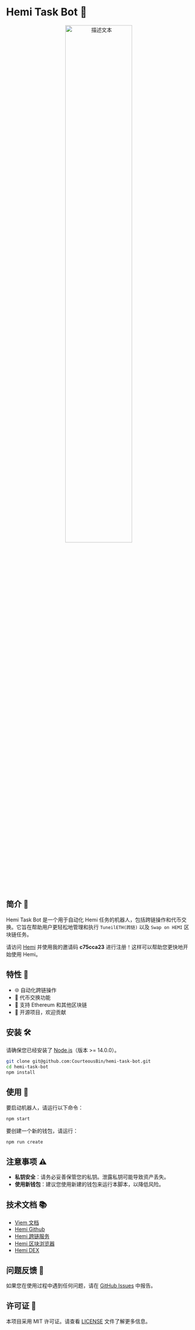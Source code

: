 
# Hemi Task Bot 🤖

<div align="center">

  <img src="https://ice.frostsky.com/2024/09/21/68fb6be25effffc2941465a64c9be288.jpeg" style="width: 60%;" alt="描述文本" />

</div>

## 简介 🌟

Hemi Task Bot 是一个用于自动化 Hemi 任务的机器人，包括跨链操作和代币交换。它旨在帮助用户更轻松地管理和执行 `TuneilETH(跨链)` 以及 `Swap on HEMI` 区块链任务。

请访问 [Hemi](https://points.absinthe.network/hemi/start) 并使用我的邀请码 **c75cca23** 进行注册！这样可以帮助您更快地开始使用 Hemi。


## 特性 🚀

- 🌐 自动化跨链操作
- 💱 代币交换功能
- 🔗 支持 Ethereum 和其他区块链
- 👥 开源项目，欢迎贡献


## 安装 🛠️

请确保您已经安装了 [Node.js](https://nodejs.org/)（版本 >= 14.0.0）。

```bash
git clone git@github.com:CourteousBin/hemi-task-bot.git
cd hemi-task-bot
npm install
```

## 使用 🏁

要启动机器人，请运行以下命令：

```bash
npm start
```

要创建一个新的钱包，请运行：

```bash
npm run create
```



## 注意事项 ⚠️

- **私钥安全**：请务必妥善保管您的私钥。泄露私钥可能导致资产丢失。
- **使用新钱包**：建议您使用新建的钱包来运行本脚本，以降低风险。

## 技术文档 📚

- [Viem 文档](https://viem.sh/docs/getting-started)
- [Hemi Github](https://github.com/hemilabs/hemi-viem#installation)
- [Hemi 跨链服务](https://app.hemi.xyz/en/tunnel/)
- [Hemi 区块浏览器](https://testnet.explorer.hemi.xyz/)
- [Hemi DEX](https://swap.hemi.xyz/)

## 问题反馈 🐞

如果您在使用过程中遇到任何问题，请在 [GitHub Issues](https://github.com/CourteousBin/hemi-task-bot/issues) 中报告。

## 许可证 📜

本项目采用 MIT 许可证。请查看 [LICENSE](LICENSE) 文件了解更多信息。

